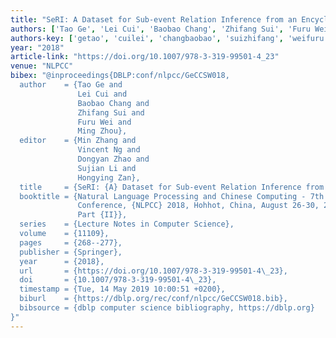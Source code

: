 ```yaml
---
title: "SeRI: A Dataset for Sub-event Relation Inference from an Encyclopedia"
authors: ['Tao Ge', 'Lei Cui', 'Baobao Chang', 'Zhifang Sui', 'Furu Wei', 'Ming Zhou 0001']
authors-key: ['getao', 'cuilei', 'changbaobao', 'suizhifang', 'weifuru', 'zhouming']
year: "2018"
article-link: "https://doi.org/10.1007/978-3-319-99501-4_23"
venue: "NLPCC"
bibex: "@inproceedings{DBLP:conf/nlpcc/GeCCSW018,
  author    = {Tao Ge and
               Lei Cui and
               Baobao Chang and
               Zhifang Sui and
               Furu Wei and
               Ming Zhou},
  editor    = {Min Zhang and
               Vincent Ng and
               Dongyan Zhao and
               Sujian Li and
               Hongying Zan},
  title     = {SeRI: {A} Dataset for Sub-event Relation Inference from an Encyclopedia},
  booktitle = {Natural Language Processing and Chinese Computing - 7th {CCF} International
               Conference, {NLPCC} 2018, Hohhot, China, August 26-30, 2018, Proceedings,
               Part {II}},
  series    = {Lecture Notes in Computer Science},
  volume    = {11109},
  pages     = {268--277},
  publisher = {Springer},
  year      = {2018},
  url       = {https://doi.org/10.1007/978-3-319-99501-4\_23},
  doi       = {10.1007/978-3-319-99501-4\_23},
  timestamp = {Tue, 14 May 2019 10:00:51 +0200},
  biburl    = {https://dblp.org/rec/conf/nlpcc/GeCCSW018.bib},
  bibsource = {dblp computer science bibliography, https://dblp.org}
}"
---
```

